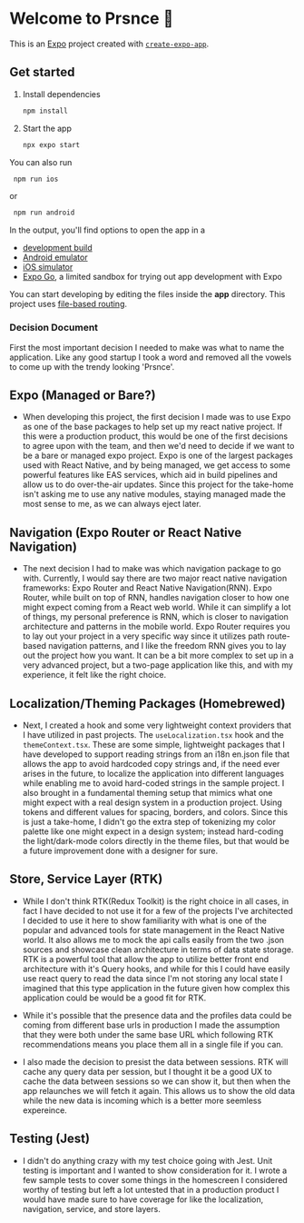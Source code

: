 # Welcome to Prsnce 👋

This is an [Expo](https://expo.dev) project created with [`create-expo-app`](https://www.npmjs.com/package/create-expo-app).

## Get started

1. Install dependencies

   ```bash
   npm install
   ```

2. Start the app

   ```bash
   npx expo start
   ```   

You can also run 
   ```bash
    npm run ios
   ```
or
   ```bash
    npm run android
   ```

In the output, you'll find options to open the app in a

- [development build](https://docs.expo.dev/develop/development-builds/introduction/)
- [Android emulator](https://docs.expo.dev/workflow/android-studio-emulator/)
- [iOS simulator](https://docs.expo.dev/workflow/ios-simulator/)
- [Expo Go](https://expo.dev/go), a limited sandbox for trying out app development with Expo

You can start developing by editing the files inside the **app** directory. This project uses [file-based routing](https://docs.expo.dev/router/introduction).

### Decision Document

First the most important decision I needed to make was what to name the application. Like any good startup I took a word and removed all the vowels to come up with the trendy looking 'Prsnce'.

## Expo (Managed or Bare?)
- When developing this project, the first decision I made was to use Expo as one of the base packages to help set up my react native project. If this were a production product, this would be one of the first decisions to agree upon with the team, and then we'd need to decide if we want to be a bare or managed expo project. Expo is one of the largest packages used with React Native, and by being managed, we get access to some powerful features like EAS services, which aid in build pipelines and allow us to do over-the-air updates. Since this project for the take-home isn't asking me to use any native modules, staying managed made the most sense to me, as we can always eject later.
## Navigation (Expo Router or React Native Navigation)
- The next decision I had to make was which navigation package to go with. Currently, I would say there are two major react native navigation frameworks: Expo Router and React Native Navigation(RNN). Expo Router, while built on top of RNN, handles navigation closer to how one might expect coming from a React web world. While it can simplify a lot of things, my personal preference is RNN, which is closer to navigation architecture and patterns in the mobile world. Expo Router requires you to lay out your project in a very specific way since it utilizes path route-based navigation patterns, and I like the freedom RNN gives you to lay out the project how you want. It can be a bit more complex to set up in a very advanced project, but a two-page application like this, and with my experience, it felt like the right choice.
## Localization/Theming Packages (Homebrewed)
- Next, I created a hook and some very lightweight context providers that I have utilized in past projects. The `useLocalization.tsx` hook and the `themeContext.tsx`. These are some simple, lightweight packages that I have developed to support reading strings from an i18n en.json file that allows the app to avoid hardcoded copy strings and, if the need ever arises in the future, to localize the application into different languages while enabling me to avoid hard-coded strings in the sample project. I also brought in a fundamental theming setup that mimics what one might expect with a real design system in a production project. Using tokens and different values for spacing, borders, and colors. Since this is just a take-home, I didn't go the extra step of tokenizing my color palette like one might expect in a design system; instead hard-coding the light/dark-mode colors directly in the theme files, but that would be a future improvement done with a designer for sure.
## Store, Service Layer (RTK)
- While I don't think RTK(Redux Toolkit) is the right choice in all cases, in fact I have decided to not use it for a few of the projects I've architected I decided to use it here to show familiarity with what is one of the popular and advanced tools for state management in the React Native world. It also allows me to mock the api calls easily from the two .json sources and showcase clean architecture in terms of data state storage. RTK is a powerful tool that allow the app to utilize better front end architecture with it's Query hooks, and while for this I could have easily use react query to read the data since I'm not storing any local state I imagined that this type application in the future given how complex this application could be would be a good fit for RTK.

- While it's possible that the presence data and the profiles data could be coming from different base urls in production I made the assumption that they were both under the same base URL which following RTK recommendations means you place them all in a single file if you can.

- I also made the decision to presist the data between sessions. RTK will cache any query data per session, but I thought it be a good UX to cache the data between sessions so we can show it, but then when the app relaunches we will fetch it again. This allows us to show the old data while the new data is incoming which is a better more seemless expereince.

## Testing (Jest)
- I didn't do anything crazy with my test choice going with Jest. Unit testing is important and I wanted to show consideration for it. I wrote a few sample tests to cover some things in the homescreen I considered worthy of testing but left a lot untested that in a production product I would have made sure to have coverage for like the localization, navigation, service, and store layers. 